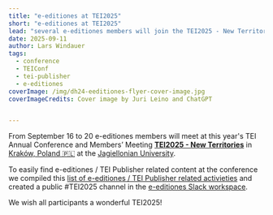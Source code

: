```yaml
---
title: "e-editiones at TEI2025"
short: "e-editiones at TEI2025"
lead: "several e-editiones members will join the TEI2025 - New Territories conference in Kraków, Poland 🇵🇱 at the [Jagiellonian University"
date: 2025-09-11
author: Lars Windauer
tags:
  - conference
  - TEIConf
  - tei-publisher
  - e-editiones
coverImage: /img/dh24-eeditiones-flyer-cover-image.jpg
coverImageCredits: Cover image by Juri Leino and ChatGPT


---
```

From September 16 to 20 e-editiones members will meet at this year's TEI Annual Conference and Members’ Meeting [**TEI2025 - New Territories**](https://tei2025.confer.uj.edu.pl/) in [Kraków, Poland 🇵🇱](https://www.openstreetmap.org/relation/2768922) at the [Jagiellonian University](https://www.uj.edu.pl/). 

To easily find e-editiones / TEI Publisher related content at the conference we compiled this [list of e-editiones / TEI Publisher related activieties](/tei2025) and created a public #TEI2025 channel in the [e-editiones Slack workspace](https://join.slack.com/t/e-editiones/shared_invite/zt-e19jc03q-OFaVni~_lh6emSHen6pswg). 


We wish all participants a wonderful TEI2025! 
